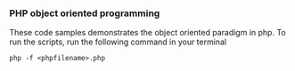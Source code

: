 ### PHP object oriented programming

These code samples demonstrates the object oriented paradigm in php. 
To run the scripts, run the following command in your terminal
```
php -f <phpfilename>.php
``` 